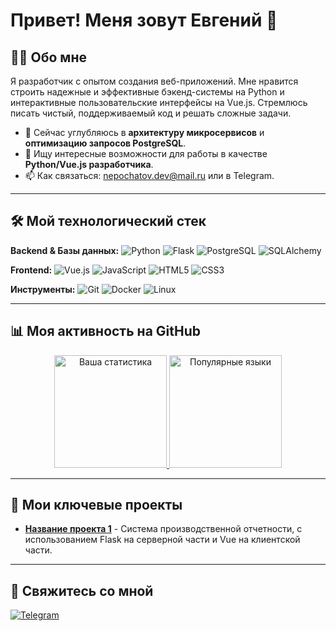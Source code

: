 # Привет! Меня зовут Евгений 👋

## 👨‍💻 Обо мне

Я разработчик с опытом создания веб-приложений. Мне нравится строить надежные и эффективные бэкенд-системы на Python и интерактивные пользовательские интерфейсы на Vue.js. Стремлюсь писать чистый, поддерживаемый код и решать сложные задачи.

*   🌱 Сейчас углубляюсь в **архитектуру микросервисов** и **оптимизацию запросов PostgreSQL**.
*   💼 Ищу интересные возможности для работы в качестве **Python/Vue.js разработчика**.
*   📫 Как связаться: [nepochatov.dev@mail.ru](mailto:nepochatov.dev@mail.ru) или в Telegram.

---

## 🛠️ Мой технологический стек

**Backend & Базы данных:**
![Python](https://img.shields.io/badge/Python-3776AB?style=for-the-badge&logo=python&logoColor=white)
![Flask](https://img.shields.io/badge/Flask-000000?style=for-the-badge&logo=flask&logoColor=white)
![PostgreSQL](https://img.shields.io/badge/PostgreSQL-316192?style=for-the-badge&logo=postgresql&logoColor=white)
![SQLAlchemy](https://img.shields.io/badge/SQLAlchemy-100000?style=for-the-badge&logo=sqlalchemy&logoColor=white)

**Frontend:**
![Vue.js](https://img.shields.io/badge/Vue.js-4FC08D?style=for-the-badge&logo=vuedotjs&logoColor=white)
![JavaScript](https://img.shields.io/badge/JavaScript-F7DF1E?style=for-the-badge&logo=javascript&logoColor=black)
![HTML5](https://img.shields.io/badge/HTML5-E34F26?style=for-the-badge&logo=html5&logoColor=white)
![CSS3](https://img.shields.io/badge/CSS3-1572B6?style=for-the-badge&logo=css3&logoColor=white)

**Инструменты:**
![Git](https://img.shields.io/badge/Git-F05032?style=for-the-badge&logo=git&logoColor=white)
![Docker](https://img.shields.io/badge/Docker-2496ED?style=for-the-badge&logo=docker&logoColor=white)
![Linux](https://img.shields.io/badge/Linux-FCC624?style=for-the-badge&logo=linux&logoColor=black)

---

## 📊 Моя активность на GitHub

<p align="center">
  <a href="https://github.com/[YourUsername]">
    <img height="180em" src="https://github-readme-stats.vercel.app/api?username=[MazerX1]&show_icons=true&theme=radical&hide_border=true&count_private=true" alt="Ваша статистика"/>
    <img height="180em" src="https://github-readme-stats.vercel.app/api/top-langs/?username=[MazerX1]&layout=compact&theme=radical&hide_border=true&langs_count=8&hide=html,css" alt="Популярные языки"/>
  </a>
</p>

---

## 🚀 Мои ключевые проекты

*   **[Название проекта 1](https://github.com/[YourUsername]/[RepoName])** - Система производственной отчетности, с использованием Flask на серверной части и Vue на клиентской части.

---

## 🤝 Свяжитесь со мной

[![Telegram](https://img.shields.io/badge/Telegram-26A5E4?style=for-the-badge&logo=telegram&logoColor=white)](https://t.me/[lonelinessXII])
